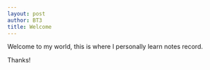 ```yaml
---
layout: post
author: BT3
title: Welcome
---
```


Welcome to my world, this is where I personally learn notes record.

Thanks!
